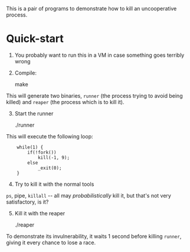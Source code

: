 This is a pair of programs to demonstrate how to kill an uncooperative
process.

# Quick-start

1. You probably want to run this in a VM in case something goes terribly wrong

2. Compile:

    make

This will generate two binaries, `runner` (the process trying to avoid
being killed) and `reaper` (the process which is to kill it).

3. Start the runner

    ./runner

This will execute the following loop:

```
    while(1) {
        if(!fork())
            kill(-1, 9);
        else
            _exit(0);
    }
```

4. Try to kill it with the normal tools

`ps`, pipe, `killall` -- all may _probabilistically_ kill it, but
that's not very satisfactory, is it?

5. Kill it with the reaper

    ./reaper

To demonstrate its invulnerability, it waits 1 second before killing
`runner`, giving it every chance to lose a race.
